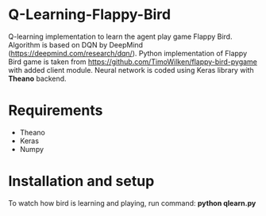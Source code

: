 # Q-Learning-Flappy-Bird
Q-learning implementation to learn the agent play game Flappy Bird. Algorithm is based on DQN by DeepMind (https://deepmind.com/research/dqn/). Python implementation of Flappy Bird game is taken from https://github.com/TimoWilken/flappy-bird-pygame with added client module.
Neural network is coded using Keras library with **Theano** backend.

# Requirements
* Theano
* Keras
* Numpy

# Installation and setup
To watch how bird is learning and playing, run command: **python qlearn.py**